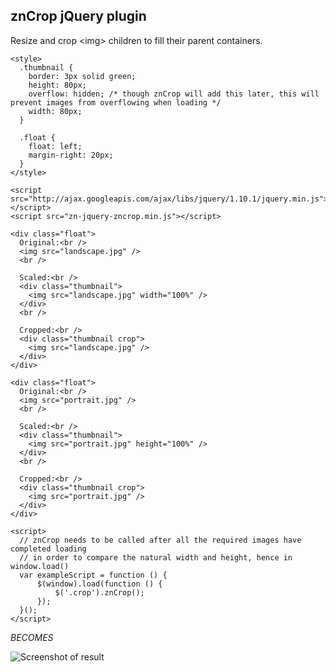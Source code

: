 znCrop jQuery plugin
--------------------

Resize and crop &lt;img&gt; children to fill their parent containers.

```
<style>
  .thumbnail {
    border: 3px solid green;
    height: 80px;
    overflow: hidden; /* though znCrop will add this later, this will prevent images from overflowing when loading */
    width: 80px;
  }

  .float {
    float: left;
    margin-right: 20px;
  }
</style>

<script src="http://ajax.googleapis.com/ajax/libs/jquery/1.10.1/jquery.min.js"></script>
<script src="zn-jquery-zncrop.min.js"></script>

<div class="float">
  Original:<br />
  <img src="landscape.jpg" />
  <br />

  Scaled:<br />
  <div class="thumbnail">
    <img src="landscape.jpg" width="100%" />
  </div>
  <br />

  Cropped:<br />
  <div class="thumbnail crop">
    <img src="landscape.jpg" />
  </div>
</div>

<div class="float">
  Original:<br />
  <img src="portrait.jpg" />
  <br />

  Scaled:<br />
  <div class="thumbnail">
    <img src="portrait.jpg" height="100%" />
  </div>
  <br />

  Cropped:<br />
  <div class="thumbnail crop">
    <img src="portrait.jpg" />
  </div>
</div>

<script>
  // znCrop needs to be called after all the required images have completed loading
  // in order to compare the natural width and height, hence in window.load()
  var exampleScript = function () {
      $(window).load(function () {
          $('.crop').znCrop();
      });
  }();
</script>
```

_BECOMES_

![Screenshot of result](https://raw.github.com/zionsg/zn-jquery/master/znCrop/README_screenshot.jpg)

